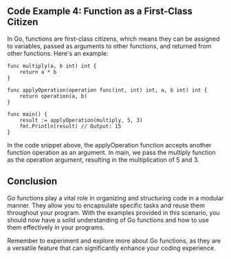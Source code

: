 ## Code Example 4: Function as a First-Class Citizen

In Go, functions are first-class citizens, which means they can be assigned to variables, passed as arguments to other functions, and returned from other functions. Here's an example:

```
func multiply(a, b int) int {
    return a * b
}

func applyOperation(operation func(int, int) int, a, b int) int {
    return operation(a, b)
}

func main() {
    result := applyOperation(multiply, 5, 3)
    fmt.Println(result) // Output: 15
}
```
In the code snippet above, the applyOperation function accepts another function operation as an argument. In main, we pass the multiply function as the operation argument, resulting in the multiplication of 5 and 3.

## Conclusion

Go functions play a vital role in organizing and structuring code in a modular manner. They allow you to encapsulate specific tasks and reuse them throughout your program. With the examples provided in this scenario, you should now have a solid understanding of Go functions and how to use them effectively in your programs.

Remember to experiment and explore more about Go functions, as they are a versatile feature that can significantly enhance your coding experience.